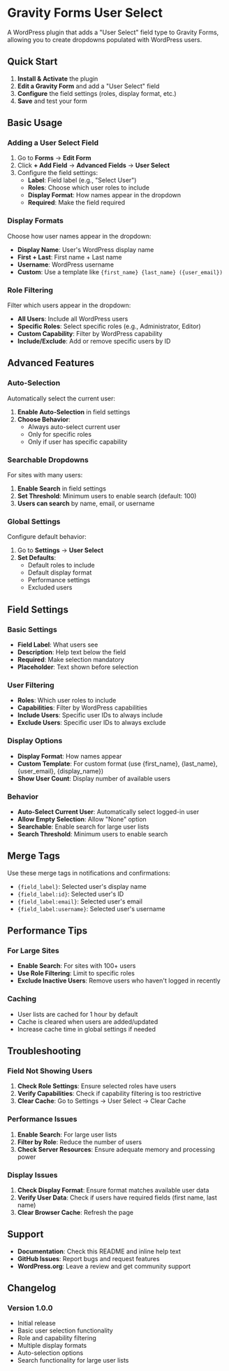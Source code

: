 # Gravity Forms User Select

A WordPress plugin that adds a "User Select" field type to Gravity Forms, allowing you to create dropdowns populated with WordPress users.

## Quick Start

1. **Install & Activate** the plugin
2. **Edit a Gravity Form** and add a "User Select" field
3. **Configure** the field settings (roles, display format, etc.)
4. **Save** and test your form

## Basic Usage

### Adding a User Select Field

1. Go to **Forms** → **Edit Form**
2. Click **+ Add Field** → **Advanced Fields** → **User Select**
3. Configure the field settings:
   - **Label**: Field label (e.g., "Select User")
   - **Roles**: Choose which user roles to include
   - **Display Format**: How names appear in the dropdown
   - **Required**: Make the field required

### Display Formats

Choose how user names appear in the dropdown:

- **Display Name**: User's WordPress display name
- **First + Last**: First name + Last name
- **Username**: WordPress username
- **Custom**: Use a template like `{first_name} {last_name} ({user_email})`

### Role Filtering

Filter which users appear in the dropdown:

- **All Users**: Include all WordPress users
- **Specific Roles**: Select specific roles (e.g., Administrator, Editor)
- **Custom Capability**: Filter by WordPress capability
- **Include/Exclude**: Add or remove specific users by ID

## Advanced Features

### Auto-Selection

Automatically select the current user:

1. **Enable Auto-Selection** in field settings
2. **Choose Behavior**:
   - Always auto-select current user
   - Only for specific roles
   - Only if user has specific capability

### Searchable Dropdowns

For sites with many users:

1. **Enable Search** in field settings
2. **Set Threshold**: Minimum users to enable search (default: 100)
3. **Users can search** by name, email, or username

### Global Settings

Configure default behavior:

1. Go to **Settings** → **User Select**
2. **Set Defaults**:
   - Default roles to include
   - Default display format
   - Performance settings
   - Excluded users

## Field Settings

### Basic Settings
- **Field Label**: What users see
- **Description**: Help text below the field
- **Required**: Make selection mandatory
- **Placeholder**: Text shown before selection

### User Filtering
- **Roles**: Which user roles to include
- **Capabilities**: Filter by WordPress capabilities
- **Include Users**: Specific user IDs to always include
- **Exclude Users**: Specific user IDs to always exclude

### Display Options
- **Display Format**: How names appear
- **Custom Template**: For custom format (use {first_name}, {last_name}, {user_email}, {display_name})
- **Show User Count**: Display number of available users

### Behavior
- **Auto-Select Current User**: Automatically select logged-in user
- **Allow Empty Selection**: Allow "None" option
- **Searchable**: Enable search for large user lists
- **Search Threshold**: Minimum users to enable search

## Merge Tags

Use these merge tags in notifications and confirmations:

- `{field_label}`: Selected user's display name
- `{field_label:id}`: Selected user's ID
- `{field_label:email}`: Selected user's email
- `{field_label:username}`: Selected user's username

## Performance Tips

### For Large Sites
- **Enable Search**: For sites with 100+ users
- **Use Role Filtering**: Limit to specific roles
- **Exclude Inactive Users**: Remove users who haven't logged in recently

### Caching
- User lists are cached for 1 hour by default
- Cache is cleared when users are added/updated
- Increase cache time in global settings if needed

## Troubleshooting

### Field Not Showing Users
1. **Check Role Settings**: Ensure selected roles have users
2. **Verify Capabilities**: Check if capability filtering is too restrictive
3. **Clear Cache**: Go to Settings → User Select → Clear Cache

### Performance Issues
1. **Enable Search**: For large user lists
2. **Filter by Role**: Reduce the number of users
3. **Check Server Resources**: Ensure adequate memory and processing power

### Display Issues
1. **Check Display Format**: Ensure format matches available user data
2. **Verify User Data**: Check if users have required fields (first name, last name)
3. **Clear Browser Cache**: Refresh the page

## Support

- **Documentation**: Check this README and inline help text
- **GitHub Issues**: Report bugs and request features
- **WordPress.org**: Leave a review and get community support

## Changelog

### Version 1.0.0
- Initial release
- Basic user selection functionality
- Role and capability filtering
- Multiple display formats
- Auto-selection options
- Search functionality for large user lists
